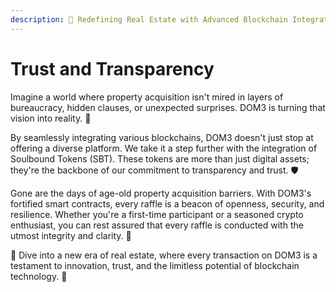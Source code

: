 ```yaml
---
description: 🔗 Redefining Real Estate with Advanced Blockchain Integration 🔗
---
```


# Trust and Transparency

Imagine a world where property acquisition isn't mired in layers of bureaucracy, hidden clauses, or unexpected surprises. DOM3 is turning that vision into reality. 🌟

By seamlessly integrating various blockchains, DOM3 doesn't just stop at offering a diverse platform. We take it a step further with the integration of Soulbound Tokens (SBT). These tokens are more than just digital assets; they're the backbone of our commitment to transparency and trust. 🛡️

Gone are the days of age-old property acquisition barriers. With DOM3's fortified smart contracts, every raffle is a beacon of openness, security, and resilience. Whether you're a first-time participant or a seasoned crypto enthusiast, you can rest assured that every raffle is conducted with the utmost integrity and clarity. 📜

🚀 Dive into a new era of real estate, where every transaction on DOM3 is a testament to innovation, trust, and the limitless potential of blockchain technology. 🚀
